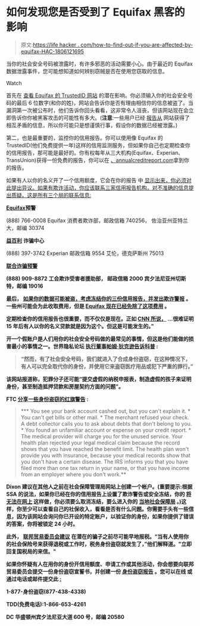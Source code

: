 # 如何发现您是否受到了 Equifax 黑客的影响

> 原文:[https://life hacker . com/how-to-find-out-if-you-are-affected-by-equifax-HAC-1806121695](https://lifehacker.com/how-to-find-out-if-you-were-affected-by-the-equifax-hac-1806121695)

当你的社会安全号码被泄露时，有许多邪恶的活动需要小心。由于最近的 Equifax 数据泄露事件，您可能想知道如何辨别窃贼是否在使用您窃取的信息。

Watch

首先在 [查看 Equifax 的 TrustedID 网站](https://trustedidpremier.com/eligibility/eligibility.html) 的潜在影响。你必须输入你的社会安全号码的最后 6 位数字(和你的姓)，网站会告诉你是否有理由相信你的信息被盗了。当漏洞第一次被公布时，他们告诉你回头看看，这非常令人沮丧，但该网站现在会立即告诉你你被黑客攻击的可能性有多大。(**注意**:一些用户已经 [报告从](http://www.zdnet.com/article/we-tested-equifax-data-breach-checker-it-is-basically-useless/) 网站获得了相互矛盾的信息，所以你可能只是想谨慎行事，假设你的数据已经被泄露。)

第二，也是最重要的，监控你的信用报告。你可以使用像 Equifax 的 TrustedID(他们免费提供一年)这样的信用监测服务，但如果你自己也定期检查你的信用报告，那可能是最好的。你有权每年从三大机构(Equifax、Experian、TransUnion)获得一份免费的报告，你可以在 [、annualcreditreport.com](https://www.annualcreditreport.com/)拿到你的报告。

如果有人以你的名义开了一个信用额度，它会在你的报告 中 [显示出来，你必须对此提出异议。如果有欺诈活动，你应该联系三家信用报告机构，对不准确的信息提出质疑。这是所有三个局的联系信息:](http://twocents.lifehacker.com/everything-you-need-to-know-about-credit-how-to-check-1797093506)

[**Equifax**](https://www.alerts.equifax.com/AutoFraud_Online/jsp/fraudAlert.jsp)**预警**

(888) 766-0008
Equifax 消费者欺诈部，邮政信箱 740256，
佐治亚州亚特兰大，邮编 30374

[**益百利**](https://www.experian.com/fraud/center.html) **诈骗中心**

(888) 397-3742
Experian
邮政信箱 9554
艾伦，德克萨斯州 75013

[**联合**](https://www.transunion.com/fraud-victim-resource/place-fraud-alert)**[**诈骗预警**](https://www.transunion.com/fraud-victim-resource/place-fraud-alert)**

**(888) 909-8872
工会欺诈受害者援助部，
邮政信箱 2000
宾夕法尼亚州切斯特，邮编 19016**

**最后， [如果你的数据可能被盗，考虑冻结你的三份信用报告，并发出欺诈警报](https://lifehacker.com/everything-you-need-to-know-about-a-credit-freeze-1803139061) 。一些州可能会为此收取费用，但是 [Equifax 现在已经免除了这项费用](http://lifehacker.com/equifax-is-waiving-their-credit-freeze-fees-for-30-days-1805663077#_ga=2.245534278.338717187.1505320410-1268082208.1431441811) 。** 

**定期检查你的信用报告也很重要，而不仅仅是现在。正如 [CNN 所说，](http://money.cnn.com/2017/09/11/pf/equifaxmyths/index.html) ...很难证明 15 年后有人以你的名义贷款就是因为这个。但这是可能发生的。”** 

**开一个假账户是人们用你的社会安全号码做的最常见的事情，但这是他们能做的损害最小的事情之一。世界隐私论坛 [执行董事帕姆·狄克逊告诉科普](http://www.popsci.com/social-security-number-equifax-leak) :**

> **“然而，有了社会安全号码，我们就进入了合成身份盗窃，在这种情况下，有人可以完全取代你的身份，并使用它来盗窃医疗用品或犯下严重的罪行。”**

**该网站报道称，犯罪分子还可能“提交虚假的纳税申报表，制造虚假的孩子来证明身份，甚至制造抵押贷款和房屋契约方面的问题”。**

**FTC [分享一些身份盗窃的红旗警告](https://www.consumer.ftc.gov/articles/0271-warning-signs-identity-theft) :**

> ***   You see your bank account cashed out, but you can't explain it.
>     *   You can't get bills or other mail.
>     *   The merchant refused your check. A debt collector calls you to ask about debts that don't belong to you.
>     *   You found an unfamiliar account or expense on your credit report.
>     *   The medical provider will charge you for the unused service. Your health plan rejected your legal medical claim because the record shows that you have reached the benefit limit. The health plan won't provide you with insurance, because your medical records show that you don't have a certain disease. The IRS informs you that you have filed more than one tax return in your name, or that you have income from an employer where you don't work.**

**Dixon 建议在其他人之前在社会保障管理局网站上创建一个帐户。(**重要提示**:根据 SSA 的说法，如果你已经在你的信用报告上设置了欺诈警告或安全冻结，你的 [将无法在网上](https://blog.ssa.gov/new-years-resolution-get-a-my-social-security-account/) 这样做，你必须要么取消冻结，要么进入你的 [当地社会保障局](https://secure.ssa.gov/ICON/main.jsp) 。)这样，你至少可以查看自己的社保收入，看看是否有什么问题。你需要手头有一些信息，因为该网站会询问你已开设的特定账户，以验证你的身份，如果你提供了错误的答案，你将被锁定 24 小时。**

**此外， [联邦贸易委员会建议](https://www.consumer.ftc.gov/blog/2017/09/equifax-data-breach-what-do) 在潜在的骗子之前尽可能早地报税。“当有人使用你的社会保险号来获得退税或工作时，税务身份盗窃就发生了，”他们解释道。"立即回复国税局的来信。"**

**如果你怀疑有人在用你的身份开信用额度、申请工作或其他活动，你会想要向联邦贸易委员会提交一份身份盗窃宣誓书，并创建一份 [身份盗窃报告](http://www.consumer.ftc.gov/articles/0277-create-identity-theft-report) 。您可以在线 或通过电话或邮件提交此 [:](http://www.consumer.ftc.gov/articles/0277-create-identity-theft-report)**

**1-877-身份盗窃(877-438-4338)**

**TDD(免费电话):1-866-653-4261**

**DC 华盛顿州宾夕法尼亚大道 600 号，邮编 20580**
